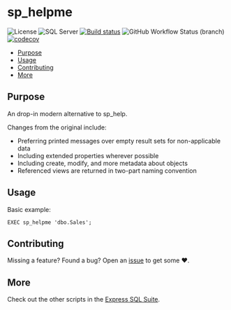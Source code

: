 # sp_helpme

![License](https://img.shields.io/github/license/LowlyDBA/ExpressSQL?color=blue)
![SQL Server](https://img.shields.io/badge/SQL%20Server-2012--2019-red?logo=microsoft-sql-server)
[![Build status](https://ci.appveyor.com/api/projects/status/bak6km5grc3j63s8?svg=true)](https://ci.appveyor.com/project/LowlyDBA/expresssql)
![GitHub Workflow Status (branch)](https://img.shields.io/github/workflow/status/LowlyDBA/ExpressSQL/Lint%20Code%20Base/master?label=lint%20code%20master)
[![codecov](https://codecov.io/gh/LowlyDBA/ExpressSQL/branch/master/graph/badge.svg)](https://codecov.io/gh/LowlyDBA/ExpressSQL)

* [Purpose](#Purpose)
* [Usage](#Usage)
* [Contributing](#Contributing)
* [More](#More)

## Purpose

An drop-in modern alternative to sp_help.

Changes from the original include:

* Preferring printed messages over empty result sets for non-applicable data
* Including extended properties wherever possible
* Including create, modify, and more metadata about objects
* Referenced views are returned in two-part naming convention

## Usage

Basic example:

```tsql
EXEC sp_helpme 'dbo.Sales';
```

## Contributing

Missing a feature? Found a bug? Open an [issue][issue] to get some :heart:.

## More

Check out the other scripts in the [Express SQL Suite][express].

[express]: https://expresssql.lowlydba.com/
[issue]: https://github.com/LowlyDBA/ExpressSQL/issues
